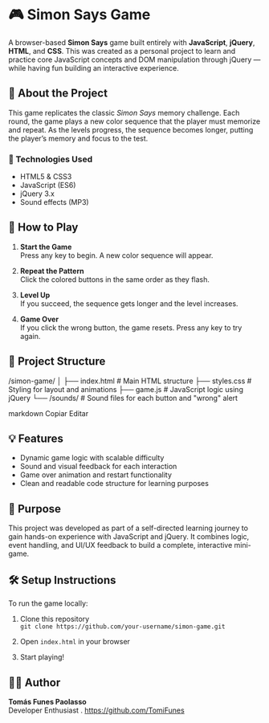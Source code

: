 # 🎮 Simon Says Game

A browser-based **Simon Says** game built entirely with **JavaScript**, **jQuery**, **HTML**, and **CSS**. This was created as a personal project to learn and practice core JavaScript concepts and DOM manipulation through jQuery — while having fun building an interactive experience.

## 🧠 About the Project

This game replicates the classic *Simon Says* memory challenge. Each round, the game plays a new color sequence that the player must memorize and repeat. As the levels progress, the sequence becomes longer, putting the player’s memory and focus to the test.

### 🔧 Technologies Used

- HTML5 & CSS3  
- JavaScript (ES6)  
- jQuery 3.x  
- Sound effects (MP3)

## 🚀 How to Play

1. **Start the Game**  
   Press any key to begin. A new color sequence will appear.

2. **Repeat the Pattern**  
   Click the colored buttons in the same order as they flash.

3. **Level Up**  
   If you succeed, the sequence gets longer and the level increases.

4. **Game Over**  
   If you click the wrong button, the game resets. Press any key to try again.

## 📁 Project Structure

/simon-game/
│
├── index.html # Main HTML structure
├── styles.css # Styling for layout and animations
├── game.js # JavaScript logic using jQuery
└── /sounds/ # Sound files for each button and "wrong" alert

markdown
Copiar
Editar

## 💡 Features

- Dynamic game logic with scalable difficulty  
- Sound and visual feedback for each interaction  
- Game over animation and restart functionality  
- Clean and readable code structure for learning purposes

## 🎯 Purpose

This project was developed as part of a self-directed learning journey to gain hands-on experience with JavaScript and jQuery. It combines logic, event handling, and UI/UX feedback to build a complete, interactive mini-game.


## 🛠️ Setup Instructions

To run the game locally:

1. Clone this repository  
   `git clone https://github.com/your-username/simon-game.git`

2. Open `index.html` in your browser

3. Start playing!

## 🧑‍💻 Author

**Tomás Funes Paolasso**  
Developer Enthusiast . 
https://github.com/TomiFunes
